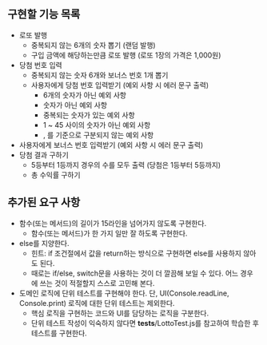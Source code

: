 ## 구현할 기능 목록
- 로또 발행
  - 중복되지 않는 6개의 숫자 뽑기 (랜덤 발행)
  - 구입 금액에 해당하는만큼 로또 발행 (로또 1장의 가격은 1,000원)
- 당첨 번호 입력
  - 중복되지 않는 숫자 6개와 보너스 번호 1개 뽑기
  - 사용자에게 당첨 번호 입력받기 (예외 사항 시 에러 문구 출력)
    - 6개의 숫자가 아닌 예외 사항
    - 숫자가 아닌 예외 사항
    - 중복되는 숫자가 있는 예외 사항
    - 1 ~ 45 사이의 숫자가 아닌 예외 사항
    - , 를 기준으로 구분되지 않는 예외 사항
- 사용자에게 보너스 번호 입력받기 (예외 사항 시 에러 문구 출력)
- 당첨 결과 구하기
  - 5등부터 1등까지 경우의 수를 모두 출력 (당첨은 1등부터 5등까지)
  - 총 수익률 구하기


## 추가된 요구 사항
- 함수(또는 메서드)의 길이가 15라인을 넘어가지 않도록 구현한다.
  - 함수(또는 메서드)가 한 가지 일만 잘 하도록 구현한다.
- else를 지양한다.
  - 힌트: if 조건절에서 값을 return하는 방식으로 구현하면 else를 사용하지 않아도 된다.
  - 때로는 if/else, switch문을 사용하는 것이 더 깔끔해 보일 수 있다. 어느 경우에 쓰는 것이 적절할지 스스로 고민해 본다.
- 도메인 로직에 단위 테스트를 구현해야 한다. 단, UI(Console.readLine, Console.print) 로직에 대한 단위 테스트는 제외한다.
  - 핵심 로직을 구현하는 코드와 UI를 담당하는 로직을 구분한다.
  - 단위 테스트 작성이 익숙하지 않다면 __tests__/LottoTest.js를 참고하여 학습한 후 테스트를 구현한다.
